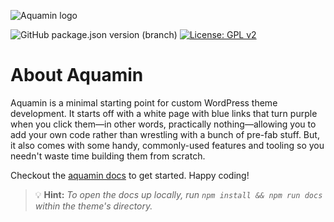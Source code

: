 ![Aquamin logo](https://raw.githubusercontent.com/tcmulder/aquamin/master/docs/_assets/heading.svg)

![GitHub package.json version (branch)](https://img.shields.io/github/package-json/v/tcmulder/aquamin/master?label=Theme&color=%2301CAA9&link=https%3A%2F%2Fgithub.com%2Ftcmulder%2Faquamin)
[![License: GPL v2](https://img.shields.io/badge/License-GPL_v2-blue.svg)](https://www.gnu.org/licenses/old-licenses/gpl-2.0.en.html)


# About Aquamin

Aquamin is a minimal starting point for custom WordPress theme development. It starts off with a white page with blue links that turn purple when you click them—in other words, practically nothing—allowing you to add your own code rather than wrestling with a bunch of pre-fab stuff. But, it also comes with some handy, commonly-used features and tooling so you needn't waste time building them from scratch.

Checkout the [aquamin docs](https://aquamin.thinkaquamarine.com/) to get started. Happy coding!

>💡 **Hint:** *To open the docs up locally, run `npm install && npm run docs` within the theme's directory.*